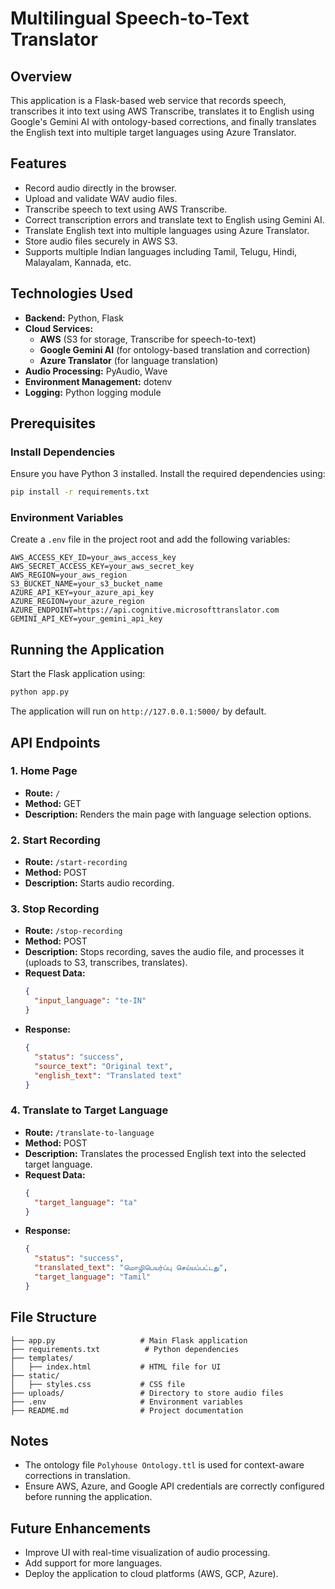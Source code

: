 # Multilingual Speech-to-Text Translator

## Overview

This application is a Flask-based web service that records speech, transcribes it into text using AWS Transcribe, translates it to English using Google's Gemini AI with ontology-based corrections, and finally translates the English text into multiple target languages using Azure Translator.

## Features

- Record audio directly in the browser.
- Upload and validate WAV audio files.
- Transcribe speech to text using AWS Transcribe.
- Correct transcription errors and translate text to English using Gemini AI.
- Translate English text into multiple languages using Azure Translator.
- Store audio files securely in AWS S3.
- Supports multiple Indian languages including Tamil, Telugu, Hindi, Malayalam, Kannada, etc.

## Technologies Used

- **Backend:** Python, Flask
- **Cloud Services:**
  - **AWS** (S3 for storage, Transcribe for speech-to-text)
  - **Google Gemini AI** (for ontology-based translation and correction)
  - **Azure Translator** (for language translation)
- **Audio Processing:** PyAudio, Wave
- **Environment Management:** dotenv
- **Logging:** Python logging module

## Prerequisites

### Install Dependencies

Ensure you have Python 3 installed. Install the required dependencies using:

```bash
pip install -r requirements.txt
```

### Environment Variables

Create a `.env` file in the project root and add the following variables:

```env
AWS_ACCESS_KEY_ID=your_aws_access_key
AWS_SECRET_ACCESS_KEY=your_aws_secret_key
AWS_REGION=your_aws_region
S3_BUCKET_NAME=your_s3_bucket_name
AZURE_API_KEY=your_azure_api_key
AZURE_REGION=your_azure_region
AZURE_ENDPOINT=https://api.cognitive.microsofttranslator.com
GEMINI_API_KEY=your_gemini_api_key
```

## Running the Application

Start the Flask application using:

```bash
python app.py
```

The application will run on `http://127.0.0.1:5000/` by default.

## API Endpoints

### 1. Home Page

- **Route:** `/`
- **Method:** GET
- **Description:** Renders the main page with language selection options.

### 2. Start Recording

- **Route:** `/start-recording`
- **Method:** POST
- **Description:** Starts audio recording.

### 3. Stop Recording

- **Route:** `/stop-recording`
- **Method:** POST
- **Description:** Stops recording, saves the audio file, and processes it (uploads to S3, transcribes, translates).
- **Request Data:**
  ```json
  {
    "input_language": "te-IN"
  }
  ```
- **Response:**
  ```json
  {
    "status": "success",
    "source_text": "Original text",
    "english_text": "Translated text"
  }
  ```

### 4. Translate to Target Language

- **Route:** `/translate-to-language`
- **Method:** POST
- **Description:** Translates the processed English text into the selected target language.
- **Request Data:**
  ```json
  {
    "target_language": "ta"
  }
  ```
- **Response:**
  ```json
  {
    "status": "success",
    "translated_text": "மொழிபெயர்ப்பு செய்யப்பட்டது",
    "target_language": "Tamil"
  }
  ```

## File Structure

```
├── app.py                   # Main Flask application
├── requirements.txt          # Python dependencies
├── templates/
│   ├── index.html           # HTML file for UI
├── static/
│   ├── styles.css           # CSS file
├── uploads/                 # Directory to store audio files
├── .env                     # Environment variables
├── README.md                # Project documentation
```

## Notes

- The ontology file `Polyhouse Ontology.ttl` is used for context-aware corrections in translation.
- Ensure AWS, Azure, and Google API credentials are correctly configured before running the application.

## Future Enhancements

- Improve UI with real-time visualization of audio processing.
- Add support for more languages.
- Deploy the application to cloud platforms (AWS, GCP, Azure).

